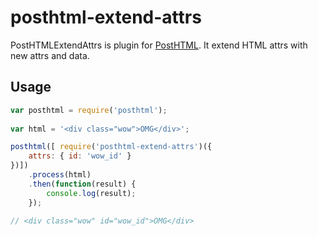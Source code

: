 # posthtml-extend-attrs

PostHTMLExtendAttrs is plugin for [PostHTML](https://github.com/posthtml/posthtml). It extend HTML attrs with new attrs and data.

## Usage

``` javascript
var posthtml = require('posthtml');
    
var html = '<div class="wow">OMG</div>';    

posthtml([ require('posthtml-extend-attrs')({
	attrs: { id: 'wow_id' }
})])
    .process(html)
    .then(function(result) {
        console.log(result);
    });
    
// <div class="wow" id="wow_id">OMG</div>
```

